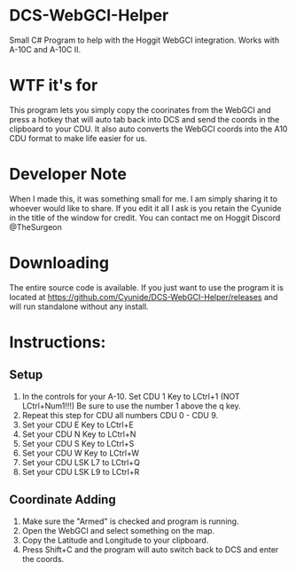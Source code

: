 # DCS-WebGCI-Helper
 Small C# Program to help with the Hoggit WebGCI integration.
Works with A-10C and A-10C II.

# WTF it's for
This program lets you simply copy the coorinates from the WebGCI and press a hotkey that will auto tab back into DCS and send the coords in the clipboard to your CDU. It also auto converts the WebGCI coords into the A10 CDU format to make life easier for us.

# Developer Note
When I made this, it was something small for me. I am simply sharing it to whoever would like to share. If you edit it all I ask is you retain the Cyunide in the title of the window for credit. You can contact me on Hoggit Discord @TheSurgeon

# Downloading
The entire source code is available. If you just want to use the program it is located at https://github.com/Cyunide/DCS-WebGCI-Helper/releases and will run standalone without any install.


# Instructions:
## Setup
1. In the controls for your A-10. Set CDU 1 Key to LCtrl+1 (NOT LCtrl+Num1!!!) Be sure to use the number 1 above the q key. 
2. Repeat this step for CDU all numbers CDU 0 - CDU 9.
3. Set your CDU E Key to LCtrl+E
4. Set your CDU N Key to LCtrl+N
5. Set your CDU S Key to LCtrl+S
6. Set your CDU W Key to LCtrl+W
7. Set your CDU LSK L7 to LCtrl+Q
8. Set your CDU LSK L9 to LCtrl+R

## Coordinate Adding 
1. Make sure the "Armed" is checked and program is running. 
2. Open the WebGCI and select something on the map. 
3. Copy the Latitude and Longitude to your clipboard.
4. Press Shift+C and the program will auto switch back to DCS and enter the coords.
